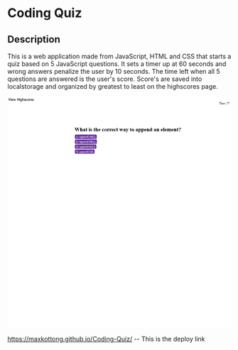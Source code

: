# Coding Quiz

## Description
This is a web application made from JavaScript, HTML and CSS that starts a quiz based on 5 JavaScript questions. It sets a timer up at 60 seconds and wrong answers penalize the user by
10 seconds. The time left when all 5 questions are answered is the user's score. Score's are saved into localstorage and organized by greatest to least on the highscores page.

![Finished Site](./assets/images/site.png)

https://maxkottong.github.io/Coding-Quiz/ -- This is the deploy link